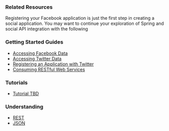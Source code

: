 ### Related Resources

Registering your Facebook application is just the first step in creating a social application. You may want to continue your exploration of Spring and social API integration with the following

### Getting Started Guides

* [Accessing Facebook Data][gs-accessing-facebook]
* [Accessing Twitter Data][gs-accessing-twitter]
* [Registering an Application with Twitter][gs-register-twitter-app]
* [Consuming RESTful Web Services][gs-consuming-rest]

[gs-accessing-facebook]: /guides/gs/accessing-facebook/content
[gs-accessing-twitter]: /guides/gs/accessing-twitter/content
[gs-register-twitter-app]: /guides/gs/register-twitter-app/content
[gs-consuming-rest]: /guides/gs/consuming-rest/content

### Tutorials

* [Tutorial TBD][tut-tbd]

[tut-tbd]: /guides/tutorials/tbd

### Understanding

* [REST][u-rest]
* [JSON][u-json]

[u-rest]: /understanding/rest
[u-json]: /understanding/json
